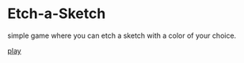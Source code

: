 # Etch-a-Sketch
simple game where you can etch a sketch with a color of your choice.

[play](https://ramadanwasfi.github.io/Etch-a-Sketch/)